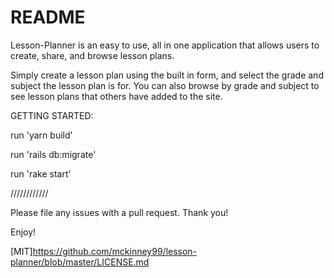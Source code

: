 # README

Lesson-Planner is an easy to use, all in one application that allows users to create, share, and browse lesson plans.

Simply create a lesson plan using the built in form, and select the grade and subject the lesson plan is for. You can also browse by grade and subject to see lesson plans that others have added to the site. 

GETTING STARTED:

run 'yarn build'

run 'rails db:migrate'

run 'rake start'

////////////

Please file any issues with a pull request. Thank you!

Enjoy!

[MIT]https://github.com/mckinney99/lesson-planner/blob/master/LICENSE.md


